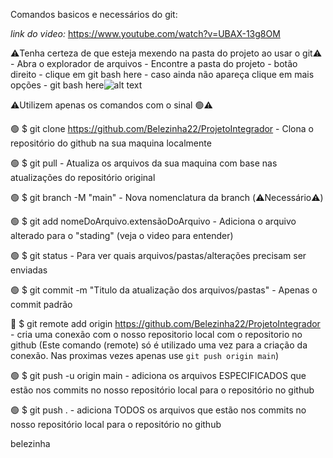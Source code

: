 Comandos basicos e necessários do git:

*link do video:*
https://www.youtube.com/watch?v=UBAX-13g8OM

⚠️Tenha certeza de que esteja mexendo na pasta do projeto ao usar o git⚠️
    - Abra o explorador de arquivos
    - Encontre a pasta do projeto
    - botão direito
    - clique em git bash here
        - caso ainda não apareça clique em mais opções
        - git bash here![alt text](image.png)



⚠️Utilizem apenas os comandos com o sinal 🟢⚠️

🟢
$ git clone https://github.com/Belezinha22/ProjetoIntegrador
    - Clona o repositório do github na sua maquina localmente

🟢
$ git pull
    - Atualiza os arquivos da sua maquina com base nas atualizações do repositório original

🟢
$ git branch -M "main"
    - Nova nomenclatura da branch (⚠️Necessário⚠️)

🟢
$ git add nomeDoArquivo.extensãoDoArquivo
    - Adiciona o arquivo alterado para o "stading" (veja o video para entender)

🟢
$ git status
    - Para ver quais arquivos/pastas/alterações precisam ser enviadas

🟢
$ git commit -m "Titulo da atualização dos arquivos/pastas"
    - Apenas o commit padrão

🔴
$ git remote add origin https://github.com/Belezinha22/ProjetoIntegrador
    - cria uma conexão com o nosso repositorio local com o repositorio no github (Este comando (remote) só é utilizado uma vez para a criação da conexão. Nas proximas vezes apenas use `git push origin main`)

🟢
$ git push -u origin main
    - adiciona os arquivos ESPECIFICADOS que estão nos commits no nosso repositório local para o repositório no github

🟢
$ git push .
    - adiciona TODOS os arquivos que estão nos commits no nosso repositório local para o repositório no github

belezinha